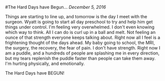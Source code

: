 #The Hard Days have Begun...
_December 5, 2016_


Things are starting to line up, and tomorrow is the day I meet with the surgeon.  Wyatt is going to start all day preschool to try and help him get things under control.  I'm feeling very overwhelmed.  I don't even knowing which way to think.  All I can do is curl up in a ball and melt.  Not feeling an ounce of that strength everyone keeps talking about.   Right now all I feel is a frightening thought of the days ahead.  My baby going to school, the MRI, the surgery, the recovery, the fear of pain.  I don't have strength.  Right now I am a puddle, and a hundreds of people are splashing me in every direction, but my tears replenish the puddle faster than people can take them away.  I'm hurting physically, and emotionally.

The Hard Days have BEGUN!

